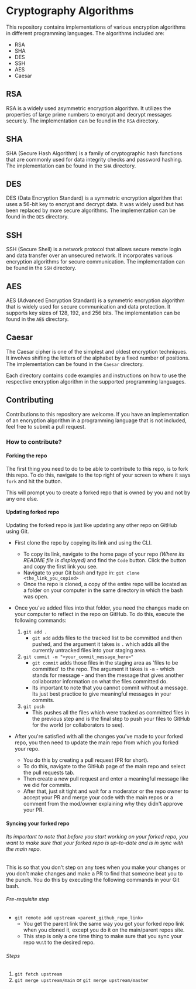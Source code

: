 # Cryptography Algorithms

This repository contains implementations of various encryption algorithms in different programming languages. The algorithms included are:

- RSA
- SHA
- DES
- SSH
- AES
- Caesar

## RSA

RSA is a widely used asymmetric encryption algorithm. It utilizes the properties of large prime numbers to encrypt and decrypt messages securely. The implementation can be found in the `RSA` directory.

## SHA

SHA (Secure Hash Algorithm) is a family of cryptographic hash functions that are commonly used for data integrity checks and password hashing. The implementation can be found in the `SHA` directory.

## DES

DES (Data Encryption Standard) is a symmetric encryption algorithm that uses a 56-bit key to encrypt and decrypt data. It was widely used but has been replaced by more secure algorithms. The implementation can be found in the `DES` directory.

## SSH

SSH (Secure Shell) is a network protocol that allows secure remote login and data transfer over an unsecured network. It incorporates various encryption algorithms for secure communication. The implementation can be found in the `SSH` directory.

## AES

AES (Advanced Encryption Standard) is a symmetric encryption algorithm that is widely used for secure communication and data protection. It supports key sizes of 128, 192, and 256 bits. The implementation can be found in the `AES` directory.

## Caesar

The Caesar cipher is one of the simplest and oldest encryption techniques. It involves shifting the letters of the alphabet by a fixed number of positions. The implementation can be found in the `Caesar` directory.

Each directory contains code examples and instructions on how to use the respective encryption algorithm in the supported programming languages.

## Contributing

Contributions to this repository are welcome. If you have an implementation of an encryption algorithm in a programming language that is not included, feel free to submit a pull request.


### How to contribute?
#### Forking the repo
The first thing you need to do to be able to contribute to this repo, is to fork this repo. To do this, navigate to the top right of your screen to where it says `fork` and hit the button.

This will prompt you to create a forked repo that is owned by you and not by any one else.

#### Updating forked repo
Updating the forked repo is just like updating any other repo on GitHub using Git.

- First clone the repo by copying its link and using the CLI.
    - To copy its link, navigate to the home page of your repo *(Where its README file is displayed)* and find the `Code` button. Click the button and copy the first link you see.
    - Navigate to your Git bash and type in:
    `git clone <the_link_you_copied>`
    - Once the repo is cloned, a copy of the entire repo will be located as a folder on your computer in the same directory in which the bash was open.

- Once you've added files into that folder, you need the changes made on your computer to reflect in the repo on GitHub. To do this, execute the following commands:

    1. `git add .`
        - `git add` adds files to the tracked list to be committed and then pushed, and the argument it takes is `.` which adds all the currently untracked files into your staging area.
    2. `git commit -m "<your_commit_message_here>"`
        - `git commit` adds those files in the staging area as 'files to be committed' to the repo. The argument it takes is `-m` - which stands for message - and then the message that gives another collaborator information on what the files committed do.
        - Its important to note that you cannot commit without a message. Its just best practice to give meaningful messages in your commits.
    3. `git push`
        - This pushes all the files which were tracked as committed files in the previous step and is the final step to push your files to GitHub for the world (or collaborators to see).

- After you're satisfied with all the changes you've made to your forked repo, you then need to update the main repo from which you forked your repo.
    - You do this by creating a pull request (PR for short).
    - To do this, navigate to the GitHub page of the main repo and select the pull requests tab.
    - Then create a new pull request and enter a meaningful message like we did for commits.
    - After that, just sit tight and wait for a moderator or the repo owner to accept your PR and merge your code with the main repos or a comment from the mod/owner explaining why they didn't approve your PR.

#### Syncing your forked repo
###### Its important to note that before you start working on your forked repo, you want to make sure that your forked repo is up-to-date and is in sync with the main repo.
This is so that you don't step on any toes when you make your changes or you don't make changes and make a PR to find that someone beat you to the punch. You do this by executing the following commands in your Git bash.

###### Pre-requisite step
- `git remote add upstream <parent_github_repo_link>`
    - You get the parent link the same way you got your forked repo link when you cloned it, except you do it on the main/parent repos site.
    - This step is only a one time thing to make sure that you sync your repo w.r.t to the desired repo.

###### Steps
1. `git fetch upstream`
2. `git merge upstream/main` or `git merge upstream/master`
